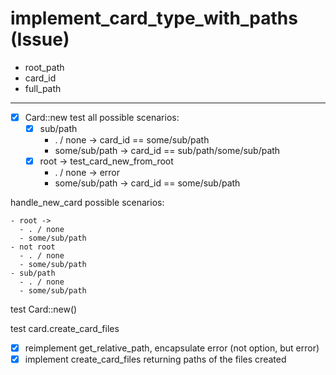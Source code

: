 # implement_card_type_with_paths (Issue)

- root_path
- card_id
- full_path

---

- [x] Card::new test all possible scenarios:
  - [x] sub/path
    - . / none -> card_id == some/sub/path
    - some/sub/path -> card_id == sub/path/some/sub/path
  - [x] root -> test_card_new_from_root
    - . / none -> error
    - some/sub/path -> card_id == some/sub/path

handle_new_card possible scenarios:


```
- root ->
  - . / none
  - some/sub/path
- not root
  - . / none
  - some/sub/path
- sub/path
  - . / none
  - some/sub/path
```


test Card::new()

test card.create_card_files

- [x] reimplement get_relative_path, encapsulate error (not option, but error)
- [x] implement create_card_files returning paths of the files created
